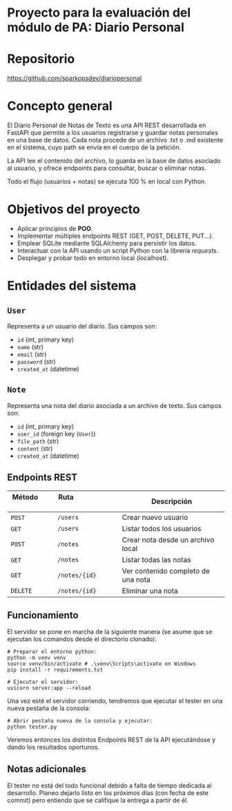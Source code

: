 # Proyecto para la evaluación del módulo de PA: Diario Personal

# Repositorio
https://github.com/sparkopsdev/diariopersonal

# Concepto general

El Diario Personal de Notas de Texto es una API REST desarrollada en FastAPI que permite a los usuarios registrarse y guardar notas personales en una base de datos.
Cada nota procede de un archivo .txt o .md existente en el sistema, cuyo path se envía en el cuerpo de la petición.

La API lee el contenido del archivo, lo guarda en la base de datos asociado al usuario, y ofrece endpoints para consultar, buscar o eliminar notas.

Todo el flujo (usuarios + notas) se ejecuta 100 % en local con Python.

# Objetivos del proyecto

- Aplicar principios de **POO**.
- Implementar múltiples endpoints REST (GET, POST, DELETE, PUT...).
- Emplear SQLite mediante SQLAlchemy para persistir los datos.
- Interactuar con la API usando un script Python con la librería _requests_.
- Desplegar y probar todo en entorno local (localhost).

# Entidades del sistema

## `User`

Representa a un usuario del diario. Sus campos son:

- `id` (int, primary key)
- `name` (str)
- `email` (str) 
- `password` (str)
- `created_at` (datetime)

## `Note`

Representa una nota del diario asociada a un archivo de texto. Sus campos son:

- `id` (int, primary key)
- `user_id` (foreign key (`User`))
- `file_path` (str)
- `content` (str)
- `created_at` (datetime)

## Endpoints REST

| Método           | Ruta                           | Descripción                            |
| ---------------- | -------------------------------| -------------------------------------- |
| `POST`           | `/users`                       | Crear nuevo usuario                    |
| `GET`            | `/users`                       | Listar todos los usuarios              |
| `POST`           | `/notes`                       | Crear nota desde un archivo local      |
| `GET`            | `/notes`                       | Listar todas las notas                 |
| `GET`            | `/notes/{id}`                  | Ver contenido completo de una nota     |
| `DELETE`         | `/notes/{id}`                  | Eliminar una nota                      |

## Funcionamiento

El servidor se pone en marcha de la siguiente manera (se asume que se ejecutan los comandos desde el directorio clonado):

```
# Preparar el entorno python:
python -m venv venv
source venv/bin/activate # .\venv\Scripts\activate en Windows
pip install -r requirements.txt

# Ejecutar el servidor:
uvicorn server:app --reload
```

Una vez esté el servidor corriendo, tendremos que ejecutar el tester en una nueva pestaña de la consola:

```
# Abrir pestaña nueva de la consola y ejecutar:
python tester.py
```

Veremos entonces los distintos Endpoints REST de la API ejecutándose y dando los resultados oportunos.


## Notas adicionales

El tester no está del todo funcional debido a falta de tiempo dedicada al desarrollo. Planeo dejarlo listo en los próximos días (con fecha de este commit) pero entiendo que se califique la entrega a partir de él.